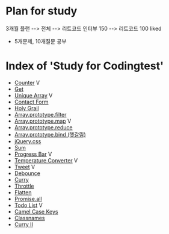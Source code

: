 # Plan for study

3개월 플랜 --> 전체 --> 리트코드 인터뷰 150 --> 리트코드 100 liked

- 5개문제, 10개질문 공부

# Index of 'Study for Codingtest'

- <a href="./counter.js">Counter</a> V
- <a href="./Get.js">Get</a>
- <a href="./Unique_Array.js">Unique Array</a> V
- <a href="./Contact_Form.js">Contact Form</a>
- <a href="./Holy_Grail.js">Holy Grail</a>
- <a href="./Array_prototype_filter.js">Array.prototype.filter</a>
- <a href="./Array_prototype_map.js">Array.prototype.map</a> V
- <a href="./Array_prototype_reduce.js">Array.prototype.reduce</a>
- <a href="./Array_prototype_bind.js">Array.prototype.bind (햇갈림)</a>
- <a href="./jQuery_css.js">jQuery.css</a>
- <a href="./Sum.js">Sum</a>
- <a href="./Progress_Bar.js">Progress Bar</a> V
- <a href="./Temperature_Converter.js">Temperature Converter</a> V
- <a href="./Tweet.js">Tweet</a> V
- <a href="./Debounce.js">Debounce</a>
- <a href="./Curry.js">Curry</a>
- <a href="./Throttle.js">Throttle</a>
- <a href="./Flatten.js">Flatten</a>
- <a href="./Promise_all.js">Promise.all</a>
- <a href="./Todo_List.js">Todo List</a> V
- <a href="./Camel_Case_Keys.js">Camel Case Keys</a>
- <a href="./Classnames.js">Classnames</a>
- <a href="./Curry_II.js">Curry II</a>
